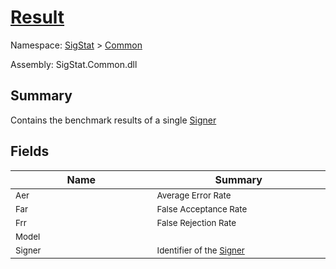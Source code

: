 # [Result](./Result.md)

Namespace: [SigStat]() > [Common](./README.md)

Assembly: SigStat.Common.dll

## Summary
Contains the benchmark results of a single [Signer](https://github.com/hargitomi97/sigstat/blob/master/docs/md/SigStat/Common/Signer.md)

## Fields

| Name<div><a href="#"><img width=400></a></div> | Summary<div><a href="#"><img width=475></a></div> | 
| --- | --- | 
| <sub>Aer</sub>| <sub>Average Error Rate</sub>| <br>
| <sub>Far</sub>| <sub>False Acceptance Rate</sub>| <br>
| <sub>Frr</sub>| <sub>False Rejection Rate</sub>| <br>
| <sub>Model</sub>| <sub></sub>| <br>
| <sub>Signer</sub>| <sub>Identifier of the [Signer](https://github.com/hargitomi97/sigstat/blob/master/docs/md/SigStat/Common/Result.md)</sub>| <br>


